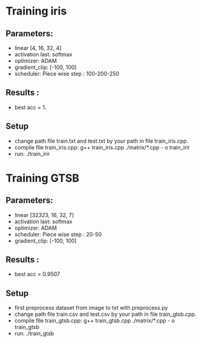 # Training iris

## Parameters:

- linear [4, 16, 32, 4]
- activation last: softmax 
- optimizer: ADAM 
- gradient_clip: [-100, 100]
- scheduler: Piece wise step : 100-200-250

## Results :
- best acc = 1. 

## Setup 

- change path file train.txt and test.txt by your path in file train_iris.cpp.
- compile file train_iris.cpp: g++ train_iris.cpp ./matrix/*.cpp - o train_irir
- run: ./train_irir

# Training GTSB

## Parameters:

- linear [32*32*3, 16, 32, 7]
- activation last: softmax 
- optimizer: ADAM 
- scheduler: Piece wise step : 20-50
- gradient_clip: [-100, 100]
## Results :
- best acc = 0.9507 

## Setup 
- first preprocess dataset from image to txt with preprocess.py
- change path file train.csv and test.csv by your path in file train_gtsb.cpp.
- compile file train_gtsb.cpp: g++ train_gtsb.cpp ./matrix/*.cpp - o train_gtsb
- run: ./train_gtsb 




